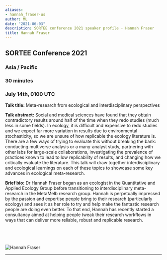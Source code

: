 ```yaml
---
aliases:
- hannah_fraser-us
author: ML
date: "2021-06-03"
description: SORTEE conference 2021 speaker profile - Hannah Fraser
title: Hannah Fraser
---
```


## SORTEE Conference 2021   

### Asia / Pacific  

### 30 minutes    

### July 14th, 0100 UTC     


**Talk title:** Meta-research from ecological and interdisciplinary perspectives  

**Talk abstract:**  Social and medical sciences have found that they obtain contradictory results around half of the time when they redo studies (much less in some fields). In ecology, it is difficult and expensive to redo studies and we expect far more variation in results due to environmental stochasticity, so we are unsure of how replicable the ecology literature is. There are a few ways of trying to evaluate this without breaking the bank: conducting multiverse analysis or a many-analyst study, partnering with other labs for large-scale collaborations, investigating the prevalence of practices known to lead to low replicability of results, and changing how we critically evaluate the literature. This talk will draw together interdisciplinary and ecological learnings on each of these topics to showcase some key advances in ecological meta-research.   

**Brief bio:** Dr Hannah Fraser began as an ecologist in the Quantitative and Applied Ecology Group before transitioning to interdisciplinary meta-research in the MetaMelb research group. Hannah is perpetually impressed by the passion and expertise people bring to their research (particularly ecology) and sees it as her role to try and help make the fantastic research people are doing even better. To that end, Hannah has recently started a consultancy aimed at helping people tweak their research workflows in ways that can deliver more reliable, robust and replicable research.   


&nbsp;
--------------------------------------------------------------------------------------------------------------------

![Hannah Fraser](/img/people/HannahFraser.png) 

--------------------------------------------------------------------------------------------------------------------

&nbsp;



